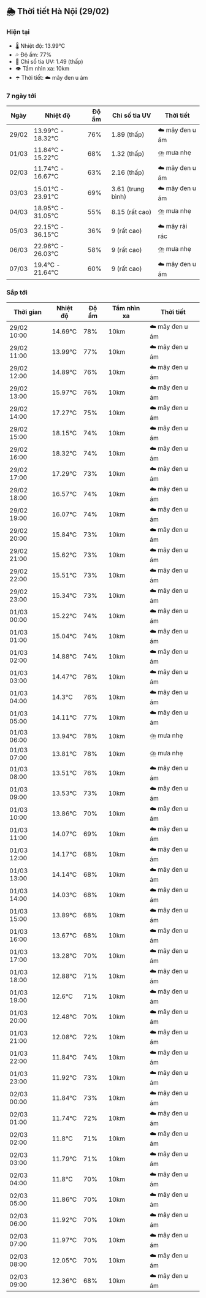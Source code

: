 ## 🌦️ Thời tiết Hà Nội (29/02)

### Hiện tại

- 🌡️ Nhiệt độ: 13.99℃
- 💦 Độ ẩm: 77%
- 🌟 Chỉ số tia UV: 1.49 (thấp)
- 👁️ Tầm nhìn xa: 10km
- ☂️ Thời tiết: ☁️ mây đen u ám

### 7 ngày tới

| Ngày | Nhiệt độ | Độ ẩm | Chỉ số tia UV | Thời tiết |
| --- | --- | --- | --- | --- |
| 29/02 | 13.99℃ - 18.32℃ | 76% | 1.89 (thấp) | ☁️ mây đen u ám |
| 01/03 | 11.84℃ - 15.22℃ | 68% | 1.32 (thấp) | ⛈️ mưa nhẹ |
| 02/03 | 11.74℃ - 16.67℃ | 63% | 2.16 (thấp) | ☁️ mây đen u ám |
| 03/03 | 15.01℃ - 23.91℃ | 69% | 3.61 (trung bình) | ☁️ mây đen u ám |
| 04/03 | 18.95℃ - 31.05℃ | 55% | 8.15 (rất cao) | ⛈️ mưa nhẹ |
| 05/03 | 22.15℃ - 36.15℃ | 36% | 9 (rất cao) | ☁️ mây rải rác |
| 06/03 | 22.96℃ - 26.03℃ | 58% | 9 (rất cao) | ⛈️ mưa nhẹ |
| 07/03 | 19.4℃ - 21.64℃ | 60% | 9 (rất cao) | ☁️ mây đen u ám |

### Sắp tới

| Thời gian | Nhiệt độ | Độ ẩm | Tầm nhìn xa | Thời tiết |
| --- | --- | --- | --- | --- |
| 29/02 10:00 | 14.69℃ | 78% | 10km | ☁️ mây đen u ám |
| 29/02 11:00 | 13.99℃ | 77% | 10km | ☁️ mây đen u ám |
| 29/02 12:00 | 14.89℃ | 76% | 10km | ☁️ mây đen u ám |
| 29/02 13:00 | 15.97℃ | 76% | 10km | ☁️ mây đen u ám |
| 29/02 14:00 | 17.27℃ | 75% | 10km | ☁️ mây đen u ám |
| 29/02 15:00 | 18.15℃ | 74% | 10km | ☁️ mây đen u ám |
| 29/02 16:00 | 18.32℃ | 74% | 10km | ☁️ mây đen u ám |
| 29/02 17:00 | 17.29℃ | 73% | 10km | ☁️ mây đen u ám |
| 29/02 18:00 | 16.57℃ | 74% | 10km | ☁️ mây đen u ám |
| 29/02 19:00 | 16.07℃ | 74% | 10km | ☁️ mây đen u ám |
| 29/02 20:00 | 15.84℃ | 73% | 10km | ☁️ mây đen u ám |
| 29/02 21:00 | 15.62℃ | 73% | 10km | ☁️ mây đen u ám |
| 29/02 22:00 | 15.51℃ | 73% | 10km | ☁️ mây đen u ám |
| 29/02 23:00 | 15.34℃ | 73% | 10km | ☁️ mây đen u ám |
| 01/03 00:00 | 15.22℃ | 74% | 10km | ☁️ mây đen u ám |
| 01/03 01:00 | 15.04℃ | 74% | 10km | ☁️ mây đen u ám |
| 01/03 02:00 | 14.88℃ | 74% | 10km | ☁️ mây đen u ám |
| 01/03 03:00 | 14.47℃ | 76% | 10km | ☁️ mây đen u ám |
| 01/03 04:00 | 14.3℃ | 76% | 10km | ☁️ mây đen u ám |
| 01/03 05:00 | 14.11℃ | 77% | 10km | ☁️ mây đen u ám |
| 01/03 06:00 | 13.94℃ | 78% | 10km | ⛈️ mưa nhẹ |
| 01/03 07:00 | 13.81℃ | 78% | 10km | ⛈️ mưa nhẹ |
| 01/03 08:00 | 13.51℃ | 76% | 10km | ☁️ mây đen u ám |
| 01/03 09:00 | 13.53℃ | 73% | 10km | ☁️ mây đen u ám |
| 01/03 10:00 | 13.86℃ | 70% | 10km | ☁️ mây đen u ám |
| 01/03 11:00 | 14.07℃ | 69% | 10km | ☁️ mây đen u ám |
| 01/03 12:00 | 14.17℃ | 68% | 10km | ☁️ mây đen u ám |
| 01/03 13:00 | 14.14℃ | 68% | 10km | ☁️ mây đen u ám |
| 01/03 14:00 | 14.03℃ | 68% | 10km | ☁️ mây đen u ám |
| 01/03 15:00 | 13.89℃ | 68% | 10km | ☁️ mây đen u ám |
| 01/03 16:00 | 13.67℃ | 68% | 10km | ☁️ mây đen u ám |
| 01/03 17:00 | 13.28℃ | 70% | 10km | ☁️ mây đen u ám |
| 01/03 18:00 | 12.88℃ | 71% | 10km | ☁️ mây đen u ám |
| 01/03 19:00 | 12.6℃ | 71% | 10km | ☁️ mây đen u ám |
| 01/03 20:00 | 12.48℃ | 70% | 10km | ☁️ mây đen u ám |
| 01/03 21:00 | 12.08℃ | 72% | 10km | ☁️ mây đen u ám |
| 01/03 22:00 | 11.84℃ | 74% | 10km | ☁️ mây đen u ám |
| 01/03 23:00 | 11.92℃ | 73% | 10km | ☁️ mây đen u ám |
| 02/03 00:00 | 11.84℃ | 73% | 10km | ☁️ mây đen u ám |
| 02/03 01:00 | 11.74℃ | 72% | 10km | ☁️ mây đen u ám |
| 02/03 02:00 | 11.8℃ | 71% | 10km | ☁️ mây đen u ám |
| 02/03 03:00 | 11.79℃ | 71% | 10km | ☁️ mây đen u ám |
| 02/03 04:00 | 11.8℃ | 70% | 10km | ☁️ mây đen u ám |
| 02/03 05:00 | 11.86℃ | 70% | 10km | ☁️ mây đen u ám |
| 02/03 06:00 | 11.92℃ | 70% | 10km | ☁️ mây đen u ám |
| 02/03 07:00 | 11.97℃ | 70% | 10km | ☁️ mây đen u ám |
| 02/03 08:00 | 12.05℃ | 70% | 10km | ☁️ mây đen u ám |
| 02/03 09:00 | 12.36℃ | 68% | 10km | ☁️ mây đen u ám |
